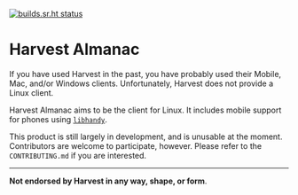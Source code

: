 [![builds.sr.ht status](https://builds.sr.ht/~tristan957/harvest-almanac.svg)](https://builds.sr.ht/~tristan957/harvest-almanac?)

# Harvest Almanac

If you have used Harvest in the past, you have probably used their Mobile, Mac,
and/or Windows clients. Unfortunately, Harvest does not provide a Linux client.

Harvest Almanac aims to be the client for Linux. It includes mobile support
for phones using [`libhandy`](https://source.puri.sm/Librem5/libhandy).

This product is still largely in development, and is unusable at the moment.
Contributors are welcome to participate, however. Please refer to the
`CONTRIBUTING.md` if you are interested.

---

**Not endorsed by Harvest in any way, shape, or form**.
